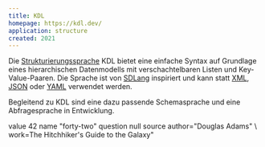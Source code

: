 ```yaml
---
title: KDL
homepage: https://kdl.dev/
application: structure
created: 2021
---
```


Die [Strukturierungssprache](structure) KDL bietet eine einfache Syntax auf Grundlage eines hierarchischen Datenmodells mit verschachtelbaren Listen und Key-Value-Paaren. Die Sprache ist von [SDLang](sdlang) inspiriert und kann statt [XML](xml), [JSON](json) oder [YAML](yaml) verwendet werden.

Begleitend zu KDL sind eine dazu passende Schemasprache und eine Abfragesprache in Entwicklung.

<example>
    value 42
    name "forty-two"
    question null
    source author="Douglas Adams" \
           work=The Hitchhiker's Guide to the Galaxy"
</example>

